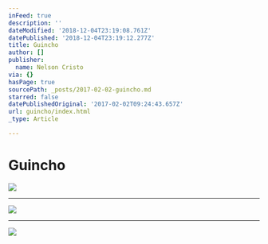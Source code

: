 ```yaml
---
inFeed: true
description: ''
dateModified: '2018-12-04T23:19:08.761Z'
datePublished: '2018-12-04T23:19:12.277Z'
title: Guincho
author: []
publisher:
  name: Nelson Cristo
via: {}
hasPage: true
sourcePath: _posts/2017-02-02-guincho.md
starred: false
datePublishedOriginal: '2017-02-02T09:24:43.657Z'
url: guincho/index.html
_type: Article

---
```

# Guincho
![](https://the-grid-user-content.s3-us-west-2.amazonaws.com/9139878e-e8fd-4863-b019-f976660e43e5.jpg)

---

![](https://the-grid-user-content.s3-us-west-2.amazonaws.com/32ee696f-311a-446d-a7e2-e5b2170a611c.jpg)

---

![](https://imgflo.herokuapp.com/graph/2b2431f8e7ba7b0/6ab65260671451dd5f2e72729400f67f/croprotate.jpg?cropheight=2586&cropwidth=3871&degrees=0&input=https%3A%2F%2Fthe-grid-user-content.s3-us-west-2.amazonaws.com%2Fe69171cd-6b01-484d-99a4-a39f2380c625.jpg&x=0&y=0)